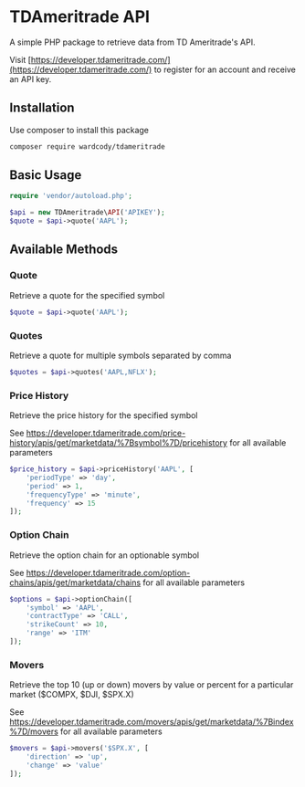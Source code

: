 # TDAmeritrade API

A simple PHP package to retrieve data from TD Ameritrade's API.

Visit [https://developer.tdameritrade.com/](https://developer.tdameritrade.com/) to register for an account and receive an API key.

## Installation

Use composer to install this package

```bash
composer require wardcody/tdameritrade
```

## Basic Usage

```php
require 'vendor/autoload.php';

$api = new TDAmeritrade\API('APIKEY');
$quote = $api->quote('AAPL');
```

## Available Methods

### Quote

Retrieve a quote for the specified symbol

```php
$quote = $api->quote('AAPL');
```

### Quotes

Retrieve a quote for multiple symbols separated by comma

```php
$quotes = $api->quotes('AAPL,NFLX');
```

### Price History

Retrieve the price history for the specified symbol

See https://developer.tdameritrade.com/price-history/apis/get/marketdata/%7Bsymbol%7D/pricehistory for all available parameters

```php
$price_history = $api->priceHistory('AAPL', [
	'periodType' => 'day',
	'period' => 1,
	'frequencyType' => 'minute',
	'frequency' => 15
]);
```

### Option Chain

Retrieve the option chain for an optionable symbol

See https://developer.tdameritrade.com/option-chains/apis/get/marketdata/chains for all available parameters

```php
$options = $api->optionChain([
	'symbol' => 'AAPL',
	'contractType' => 'CALL',
	'strikeCount' => 10,
	'range' => 'ITM'
]);
```

### Movers

Retrieve the top 10 (up or down) movers by value or percent for a particular market ($COMPX, $DJI, $SPX.X)

See https://developer.tdameritrade.com/movers/apis/get/marketdata/%7Bindex%7D/movers for all available parameters

```php
$movers = $api->movers('$SPX.X', [
	'direction' => 'up',
	'change' => 'value'
]);
```
